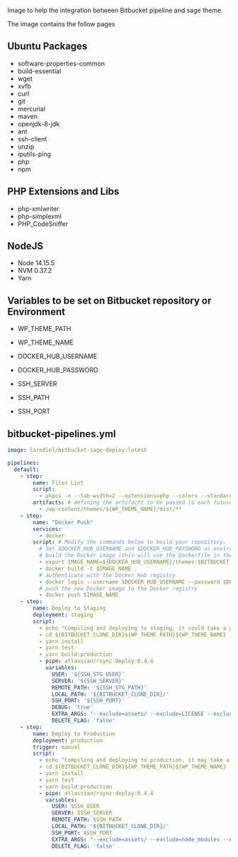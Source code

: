 Image to help the integration between Bitbucket pipeline and sage theme.

The image contains the follow pages

## Ubuntu Packages
- software-properties-common
- build-essential
- wget
- xvfb
- curl
- git
- mercurial
- maven
- openjdk-8-jdk
- ant
- ssh-client
- unzip
- iputils-ping
- php
- npm

## PHP Extensions and Libs
- php-xmlwriter
- php-simplexml
- PHP_CodeSniffer

## NodeJS
- Node 14.15.5
- NVM 0.37.2
- Yarn

## Variables to be set on Bitbucket repository or Environment
- WP_THEME_PATH
- WP_THEME_NAME

- DOCKER_HUB_USERNAME
- DOCKER_HUB_PASSWORD

- SSH_SERVER
- SSH_PATH
- SSH_PORT 

## bitbucket-pipelines.yml
```yml
image: larodiel/bitbucket-sage-deploy:latest

pipelines:
  default:
    - step:
        name: Files Lint
        script:
          - phpcs -n --tab-width=2 --extensions=php --colors --standard=${BITBUCKET_CLONE_DIR}${WP_THEME_PATH}${WP_THEME_NAME}/phpcs.xml ${BITBUCKET_CLONE_DIR}${WP_THEME_PATH}${WP_THEME_NAME}/resources/views
        artifacts: # defining the artifacts to be passed to each future step.
          - /wp-content/themes/${WP_THEME_NAME}/dist/**
    - step:
        name: "Docker Push"
        services:
          - docker
        script: # Modify the commands below to build your repository.
          # Set $DOCKER_HUB_USERNAME and $DOCKER_HUB_PASSWORD as environment variables in repository settings
          # build the Docker image (this will use the Dockerfile in the root of the repo)
          - export IMAGE_NAME=${DOCKER_HUB_USERNAME}/themes:$BITBUCKET_COMMIT
          - docker build -t $IMAGE_NAME .
          # authenticate with the Docker Hub registry
          - docker login --username $DOCKER_HUB_USERNAME --password $DOCKER_HUB_PASSWORD
          # push the new Docker image to the Docker registry
          - docker push $IMAGE_NAME
    - step:
        name: Deploy to Staging
        deployment: staging
        script:
          - echo "Compiling and deploying to staging, it could take a while..."
          - cd ${BITBUCKET_CLONE_DIR}${WP_THEME_PATH}${WP_THEME_NAME}
          - yarn install
          - yarn test
          - yarn build:production
          - pipe: atlassian/rsync-deploy:0.4.4
            variables:
              USER: '${SSH_STG_USER}'
              SERVER: '${SSH_SERVER}'
              REMOTE_PATH: '${SSH_STG_PATH}'
              LOCAL_PATH: '${BITBUCKET_CLONE_DIR}/'
              SSH_PORT: '${SSH_PORT}'
              DEBUG: 'true'
              EXTRA_ARGS: "--exclude=assets/ --exclude=LICENSE --exclude=node_modules  --exclude=README.md --exclude=gulpfile.js --exclude=bower.json --exclude=composer.json"
              DELETE_FLAG: 'false'
    - step:
        name: Deploy to Production
        deployment: production
        trigger: manual
        script:
          - echo "Compiling and deploying to production, it may take a while..."
          - cd ${BITBUCKET_CLONE_DIR}${WP_THEME_PATH}${WP_THEME_NAME}
          - yarn install
          - yarn test
          - yarn build:production
          - pipe: atlassian/rsync-deploy:0.4.4
            variables:
              USER: $SSH_USER
              SERVER: $SSH_SERVER
              REMOTE_PATH: $SSH_PATH
              LOCAL_PATH: '${BITBUCKET_CLONE_DIR}/'
              SSH_PORT: $SSH_PORT
              EXTRA_ARGS: "--exclude=assets/ --exclude=node_modules --exclude=LICENSE --exclude=README.md --exclude=gulpfile.js --exclude=bower.json --exclude=composer.json"
              DELETE_FLAG: 'false'
```
